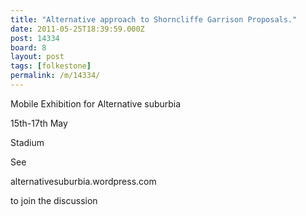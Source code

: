 ```yaml
---
title: "Alternative approach to Shorncliffe Garrison Proposals."
date: 2011-05-25T18:39:59.000Z
post: 14334
board: 8
layout: post
tags: [folkestone]
permalink: /m/14334/
---
```

Mobile Exhibition for Alternative suburbia 

15th-17th May

Stadium

See 

alternativesuburbia.wordpress.com

to join the discussion
